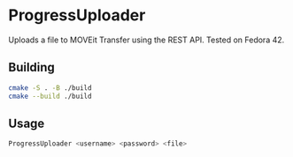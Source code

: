 # ProgressUploader

Uploads a file to MOVEit Transfer using the REST API. Tested on Fedora 42.

## Building

``` bash
cmake -S . -B ./build
cmake --build ./build
```

## Usage

``` bash
ProgressUploader <username> <password> <file>
```